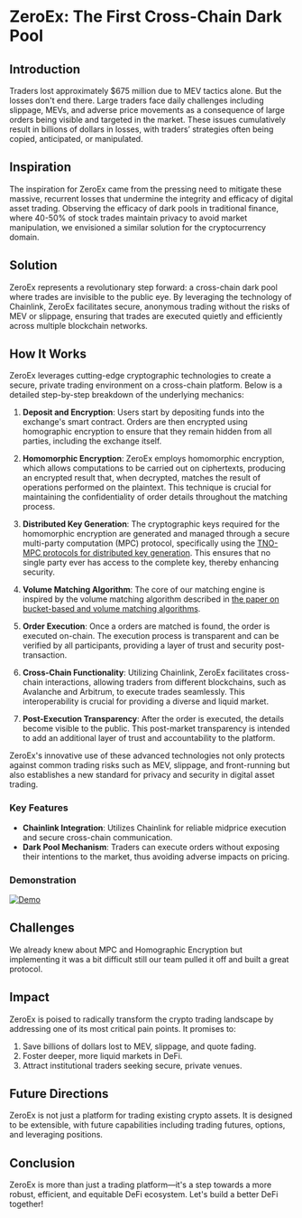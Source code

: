 # ZeroEx: The First Cross-Chain Dark Pool

## Introduction

Traders lost approximately $675 million due to MEV tactics alone. But the losses don't end there. Large traders face daily challenges including slippage, MEVs, and adverse price movements as a consequence of large orders being visible and targeted in the market. These issues cumulatively result in billions of dollars in losses, with traders’ strategies often being copied, anticipated, or manipulated.

## Inspiration

The inspiration for ZeroEx came from the pressing need to mitigate these massive, recurrent losses that undermine the integrity and efficacy of digital asset trading. Observing the efficacy of dark pools in traditional finance, where 40-50% of stock trades maintain privacy to avoid market manipulation, we envisioned a similar solution for the cryptocurrency domain.

## Solution

ZeroEx represents a revolutionary step forward: a cross-chain dark pool where trades are invisible to the public eye. By leveraging the technology of Chainlink, ZeroEx facilitates secure, anonymous trading without the risks of MEV or slippage, ensuring that trades are executed quietly and efficiently across multiple blockchain networks.

## How It Works

ZeroEx leverages cutting-edge cryptographic technologies to create a secure, private trading environment on a cross-chain platform. Below is a detailed step-by-step breakdown of the underlying mechanics:

1. **Deposit and Encryption**: Users start by depositing funds into the exchange's smart contract. Orders are then encrypted using homographic encryption to ensure that they remain hidden from all parties, including the exchange itself.

2. **Homomorphic Encryption**: ZeroEx employs homomorphic encryption, which allows computations to be carried out on ciphertexts, producing an encrypted result that, when decrypted, matches the result of operations performed on the plaintext. This technique is crucial for maintaining the confidentiality of order details throughout the matching process.

3. **Distributed Key Generation**: The cryptographic keys required for the homomorphic encryption are generated and managed through a secure multi-party computation (MPC) protocol, specifically using the [TNO-MPC protocols for distributed key generation](https://github.com/TNO-MPC/protocols.distributed_keygen). This ensures that no single party ever has access to the complete key, thereby enhancing security.

4. **Volume Matching Algorithm**: The core of our matching engine is inspired by the volume matching algorithm described in [the paper on bucket-based and volume matching algorithms](https://eprint.iacr.org/2021/1549). 

5. **Order Execution**: Once a orders are matched is found, the order is executed on-chain. The execution process is transparent and can be verified by all participants, providing a layer of trust and security post-transaction.

6. **Cross-Chain Functionality**: Utilizing Chainlink, ZeroEx facilitates cross-chain interactions, allowing traders from different blockchains, such as Avalanche and Arbitrum, to execute trades seamlessly. This interoperability is crucial for providing a diverse and liquid market.

7. **Post-Execution Transparency**: After the order is executed, the details become visible to the public. This post-market transparency is intended to add an additional layer of trust and accountability to the platform.

ZeroEx's innovative use of these advanced technologies not only protects against common trading risks such as MEV, slippage, and front-running but also establishes a new standard for privacy and security in digital asset trading.


### Key Features

- **Chainlink Integration**: Utilizes Chainlink for reliable midprice execution and secure cross-chain communication.
- **Dark Pool Mechanism**: Traders can execute orders without exposing their intentions to the market, thus avoiding adverse impacts on pricing.

### Demonstration

[![Demo](https://img.youtube.com/vi/ARd3M7BNezA/0.jpg)](https://www.youtube.com/watch?v=ARd3M7BNezA)

## Challenges

We already knew about MPC and Homographic Encryption but implementing it was a bit difficult still our team pulled it off and built a great protocol.

## Impact

ZeroEx is poised to radically transform the crypto trading landscape by addressing one of its most critical pain points. It promises to:

1. Save billions of dollars lost to MEV, slippage, and quote fading.
2. Foster deeper, more liquid markets in DeFi.
3. Attract institutional traders seeking secure, private venues.

## Future Directions

ZeroEx is not just a platform for trading existing crypto assets. It is designed to be extensible, with future capabilities including trading futures, options, and leveraging positions.

## Conclusion

ZeroEx is more than just a trading platform—it's a step towards a more robust, efficient, and equitable DeFi ecosystem. Let's build a better DeFi together!
